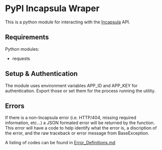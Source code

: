 # PyPI Incapsula Wraper

This is a python module for interacting with the [Incapsula](https://my.incapsula.com/api/docs/v1) API.

## Requirements

Python modules:

- requests

## Setup & Authentication

The module uses environment variables APP_ID and APP_KEY for authentication. Export those or set them for the process running the utility.

## Errors

If there is a non-Incapsula error (i.e. HTTP/404, missing required information, etc...) a JSON formated error will be returned by the function. This error will have a code to help identify what the error is, a discription of the error, and the raw traceback or error message from BaseException.

A listing of codes can be found in [Error_Definitions.md](/Error_Definitions.md)
